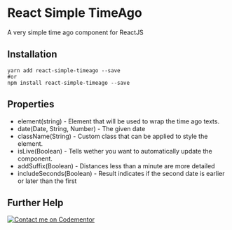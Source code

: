 # React Simple TimeAgo
A very simple time ago component for ReactJS
## Installation
```
yarn add react-simple-timeago --save
#or
npm install react-simple-timeago --save
```
## Properties
* element(string) - Element that will be used to wrap the time ago texts.
* date(Date, String, Number) - The given date
* className(String) - Custom class that can be applied to style the element.
* isLive(Boolean) - Tells wether you want to automatically update the component.
* addSuffix(Boolean) - Distances less than a minute are more detailed
* includeSeconds(Boolean) - Result indicates if the second date is earlier or later than the first

## Further Help
[![Contact me on Codementor](https://cdn.codementor.io/badges/contact_me_github.svg)](https://www.codementor.io/johndavedecano?utm_source=github&utm_medium=button&utm_term=johndavedecano&utm_campaign=github)

